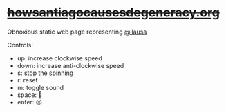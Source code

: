 # ~~[howsantiagocausesdegeneracy.org](danielgilchrist.github.io/howsantiagocausesdegeneracy.org/)~~

Obnoxious static web page representing [@llausa](https://github.com/llausa)

Controls:
- up: increase clockwise speed
- down: increase anti-clockwise speed
- s: stop the spinning
- r: reset
- m: toggle sound
- space: 👀
- enter: 😥
